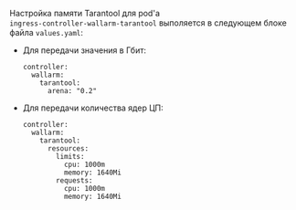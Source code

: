 Настройка памяти Tarantool для pod'а `ingress‑controller‑wallarm‑tarantool` выполяется в следующем блоке файла `values.yaml`:

* Для передачи значения в Гбит:
    ```
    controller:
      wallarm:
        tarantool:
          arena: "0.2"
    ```

* Для передачи количества ядер ЦП:
    ```
    controller:
      wallarm:
        tarantool:
          resources:
            limits:
              cpu: 1000m
              memory: 1640Mi
            requests:
              cpu: 1000m
              memory: 1640Mi
    ```

